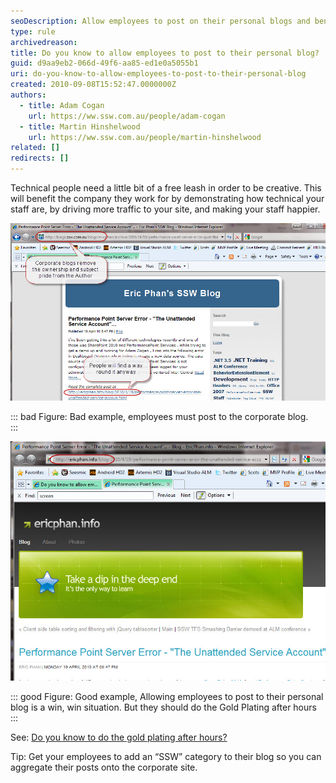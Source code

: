 ```yaml
---
seoDescription: Allow employees to post on their personal blogs and benefit from increased creativity, traffic, and staff happiness.
type: rule
archivedreason:
title: Do you know to allow employees to post to their personal blog?
guid: d9aa9eb2-066d-49f6-aa85-ed1e0a5055b1
uri: do-you-know-to-allow-employees-to-post-to-their-personal-blog
created: 2010-09-08T15:52:47.0000000Z
authors:
  - title: Adam Cogan
    url: https://ww.ssw.com.au/people/adam-cogan
  - title: Martin Hinshelwood
    url: https://ww.ssw.com.au/people/martin-hinshelwood
related: []
redirects: []
---
```


Technical people need a little bit of a free leash in order to be creative. This will benefit the company they work for by demonstrating how technical your staff are, by driving more traffic to your site, and making your staff happier.

<!--endintro-->

![](RulesBloggingCorporateBad.jpg)

::: bad
Figure: Bad example, employees must post to the corporate blog.  
:::

![](RulesBloggingCorporateGood.jpg)

::: good
Figure: Good example, Allowing employees to post to their personal blog is a win, win situation. But they should do the Gold Plating after hours  
:::

See: [Do you know to do the gold plating after hours?](/do-you-know-to-do-the-gold-plating-after-hours)

Tip: Get your employees to add an “SSW” category to their blog so you can aggregate their posts onto the corporate site.

